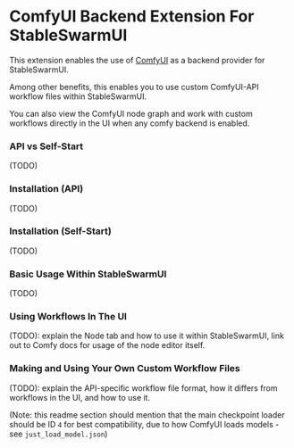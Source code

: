 # ComfyUI Backend Extension For StableSwarmUI

This extension enables the use of [ComfyUI](https://github.com/comfyanonymous/ComfyUI) as a backend provider for StableSwarmUI.

Among other benefits, this enables you to use custom ComfyUI-API workflow files within StableSwarmUI.

You can also view the ComfyUI node graph and work with custom workflows directly in the UI when any comfy backend is enabled.

### API vs Self-Start

(TODO)

### Installation (API)

(TODO)

### Installation (Self-Start)

(TODO)

### Basic Usage Within StableSwarmUI

(TODO)

### Using Workflows In The UI

(TODO): explain the Node tab and how to use it within StableSwarmUI, link out to Comfy docs for usage of the node editor itself.

### Making and Using Your Own Custom Workflow Files

(TODO): explain the API-specific workflow file format, how it differs from workflows in the UI, and how to use it.

(Note: this readme section should mention that the main checkpoint loader should be ID `4` for best compatibility, due to how ComfyUI loads models - see `just_load_model.json`)
